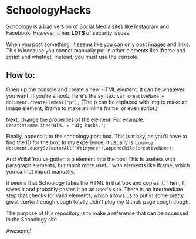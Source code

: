 # SchoologyHacks

Schoology is a bad version of Social Media sites like Instagram and Facebook. However, it has **LOTS** of security issues.

When you post something, it seems like you can only post images and links. This is because you cannot manually put in other elements like iframe and script and whatnot. Instead, you must use the console.

## How to:

Open up the console and create a new HTML element. It can be whatever you want. 
If you're a noob, here's the syntax:
`var creativeName = document.createElement("p");`
(The p can be replaced with img to make an image element, iframe to make an inline frame, or even script.)

Next, change the properties of the element. For example:
`creativeName.innerHTML = "Big hacks.";`

Finally, append it to the schoology post box. This is tricky, as you'll have to find the ID for the box. In my experience, it usually is `tinymce`.
`document.querySelectorAll("#tinymce").appendChild(creativeName);`

And Voila! You've gotten a p element into the box! This is useless with paragraph elements, but *much* more useful with elements like iframe, which you cannot import manually.

It seems that Schoology takes the HTML in that box and copies it. Then, it saves it and probably pastes it on an user's site. There is no intermediate step that checks for valid elements, which allows us to put in some pretty great content cough cough totally didn't plug my Github page cough cough.

The purpose of this repository is to make a reference that can be accessed in the Schoology site.

Awesome!
